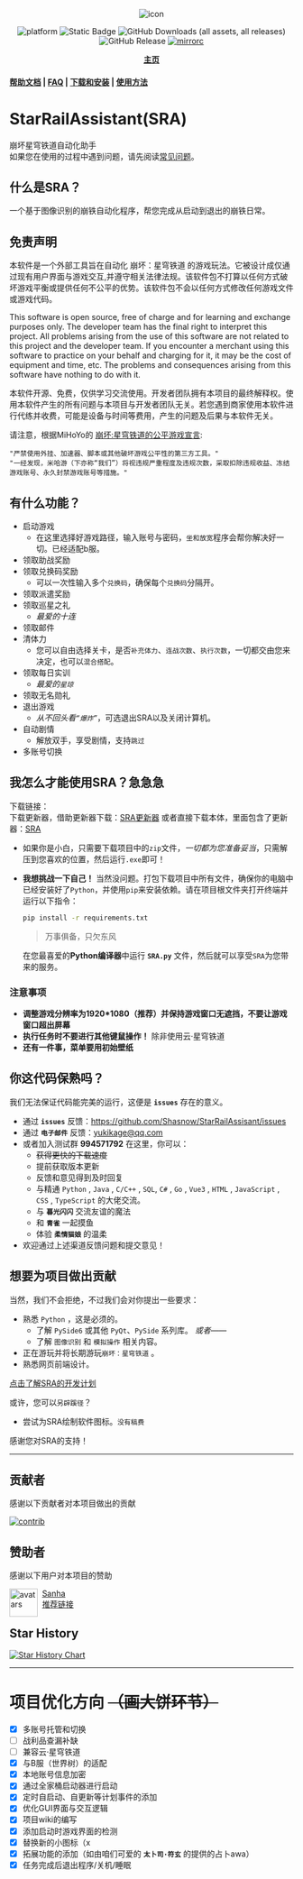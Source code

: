 <p align="center"><img src="/resources/SRAico.png" alt="icon"></p>
<p align="center">
    <img src="https://img.shields.io/badge/platform-Windows-blue" alt="platform">
    <img alt="Static Badge" src="https://img.shields.io/badge/python-3.11.5%2B-skyblue">
    <img alt="GitHub Downloads (all assets, all releases)" src="https://img.shields.io/github/downloads/Shasnow/StarRailAssistant/total">
    <img alt="GitHub Release" src="https://img.shields.io/github/v/release/Shasnow/StarRailAssistant">
    <a href="https://mirrorchyan.com/zh/projects?rid=StarRailAssistant">
        <img alt="mirrorc" src="https://img.shields.io/badge/Mirror%E9%85%B1-%239af3f6?logo=countingworkspro&logoColor=4f46e5">
    </a>
</p>
<p align="center"><a href="https://starrailassistant.top"><b>主页</b></a></p>

#### [帮助文档](https://docs.qq.com/doc/DWUFOUmJDc2xLRk1B) | [FAQ](https://starrailassistant.top/faq.html) | [下载和安装](https://starrailassistant.top/download.html) | [使用方法](https://starrailassistant.top/getstarted/getstarted.html)
# StarRailAssistant(SRA)

崩坏星穹铁道自动化助手  
如果您在使用的过程中遇到问题，请先阅读[常见问题](https://starrailassistant.top/faq.html)。

## 什么是SRA？

一个基于图像识别的崩铁自动化程序，帮您完成从启动到退出的崩铁日常。

## 免责声明

本软件是一个外部工具旨在自动化 崩坏：星穹铁道 的游戏玩法。它被设计成仅通过现有用户界面与游戏交互,并遵守相关法律法规。该软件包不打算以任何方式破坏游戏平衡或提供任何不公平的优势。该软件包不会以任何方式修改任何游戏文件或游戏代码。

This software is open source, free of charge and for learning and exchange purposes only. The developer team has the final right to interpret this project. All problems arising from the use of this software are not related to this project and the developer team. If you encounter a merchant using this software to practice on your behalf and charging for it, it may be the cost of equipment and time, etc. The problems and consequences arising from this software have nothing to do with it.

本软件开源、免费，仅供学习交流使用。开发者团队拥有本项目的最终解释权。使用本软件产生的所有问题与本项目与开发者团队无关。若您遇到商家使用本软件进行代练并收费，可能是设备与时间等费用，产生的问题及后果与本软件无关。

请注意，根据MiHoYo的 [崩坏:星穹铁道的公平游戏宣言](https://sr.mihoyo.com/news/111246?nav=news&type=notice):

    "严禁使用外挂、加速器、脚本或其他破坏游戏公平性的第三方工具。"
    "一经发现，米哈游（下亦称“我们”）将视违规严重程度及违规次数，采取扣除违规收益、冻结游戏账号、永久封禁游戏账号等措施。"

## 有什么功能？

* 启动游戏
  * 在这里选择好游戏路径，输入账号与密码，`坐和放宽`程序会帮你解决好一切。已经适配b服。
* 领取助战奖励
* 领取兑换码奖励
  * 可以一次性输入多个`兑换码`，确保每个`兑换码`分隔开。
* 领取派遣奖励
* 领取巡星之礼
  * *最爱的十连*
* 领取邮件
* 清体力
  * 您可以自由选择关卡，是否`补充体力`、`连战次数`、`执行次数`，一切都交由您来决定，也可以`混合搭配`。
* 领取每日实训
  * *最爱的`星琼`*
* 领取无名勋礼
* 退出游戏
  * *从不回头看`“爆炸”`*，可选退出SRA以及关闭计算机。
* 自动剧情
  * 解放双手，享受剧情，支持`跳过`
* 多账号切换

## 我怎么才能使用SRA？急急急

下载链接：  
下载更新器，借助更新器下载：[SRA更新器](https://github.com/Shasnow/SRAUpdater/releases/download/SRAUpdater/SRAUpdater.zip)
或者直接下载本体，里面包含了更新器：[SRA](https://github.com/Shasnow/StarRailAssistant/releases/latest)

* 如果你是小白，只需要下载项目中的`zip`文件，*一切都为您准备妥当*，只需解压到您喜欢的位置，然后运行`.exe`即可！
* **我想挑战一下自己！** 当然没问题。打包下载项目中所有文件，确保你的电脑中已经安装好了`Python`，并使用`pip`来安装依赖。请在项目根文件夹打开终端并运行以下指令：
  ```bash
  pip install -r requirements.txt
  ```

  > 万事俱备，只欠东风
  
  在您最喜爱的**Python编译器**中运行 **`SRA.py`** 文件，然后就可以享受`SRA`为您带来的服务。

### 注意事项

* **调整游戏分辨率为1920*1080（推荐）并保持游戏窗口无遮挡，不要让游戏窗口超出屏幕**
* **执行任务时不要进行其他键鼠操作！** 除非使用云·星穹铁道
* **还有一件事，菜单要用初始壁纸**

## 你这代码保熟吗？

我们无法保证代码能完美的运行，这便是 **`issues`** 存在的意义。

* 通过 **`issues`** 反馈：<https://github.com/Shasnow/StarRailAssisant/issues>
* 通过 **`电子邮件`** 反馈：<yukikage@qq.com>
* 或者加入测试群 **994571792** 在这里，你可以：
  * ~~获得更快的下载速度~~
  * 提前获取版本更新
  * 反馈和意见得到及时回复
  * 与精通 `Python` , `Java` , `C/C++` , `SQL`, `C#` , `Go` , `Vue3` , `HTML` , `JavaScript` , `CSS` , `TypeScript` 的大佬交流。
  * 与 **`暮光闪闪`** 交流友谊的魔法
  * 和 **`青雀`** 一起摸鱼
  * 体验 **`柔情猫娘`** 的温柔
* 欢迎通过上述渠道反馈问题和提交意见！

## 想要为项目做出贡献

当然，我们不会拒绝，不过我们会对你提出一些要求：

* 熟悉 `Python` ，这是必须的。
  * 了解 `PySide6` 或其他 `PyQt`、`PySide` 系列库。 *或者——*
  * 了解 `图像识别` 和 `模拟操作` 相关内容。
* 正在游玩并将长期游玩`崩坏：星穹铁道` 。
* 熟悉网页前端设计。

[点击了解SRA的开发计划](https://docs.qq.com/aio/DWUN3Qm54a2pkZ09x?nlc=1&p=FcrsSwXMOYoR5yq7bxjeLD)

或许，您可以`另辟蹊径`？

* 尝试为SRA绘制软件图标。`没有稿费`

感谢您对SRA的支持！

----------------------------------------------------------------------------------------------

## 贡献者

感谢以下贡献者对本项目做出的贡献

<a href="https://github.com/Shasnow/StarRailAssistant/graphs/contributors">

  <img src="https://contrib.rocks/image?repo=Shasnow/StarRailAssistant"  alt="contrib"/>

</a>

## 赞助者
感谢以下用户对本项目的赞助
<div>
<div style="float:left">
<img src="https://avatars.githubusercontent.com/u/79625207?v=4" height="50" width="50" alt="avatars">
&nbsp;
</div>

<div>
<a href="https://github.com/sanhaQAQ">Sanha</a><br>
<a href="https://www.miyoushe.com/sr/article/62787970">推荐链接</a>
</div>
</div>

## Star History

[![Star History Chart](https://api.star-history.com/svg?repos=Shasnow/StarRailAssistant&type=Date)](https://star-history.com/#Shasnow/StarRailAssistant&Date)

----------------------------------------------------------------------------------------------

# 项目优化方向 ~~（画大饼环节）~~

* [x] 多账号托管和切换
* [ ] 战利品查漏补缺
* [ ] 兼容云·星穹铁道
* [x] 与B服（世界树）的适配
* [x] 本地账号信息加密
* [x] 通过全家桶启动器进行启动
* [x] 定时自启动、自更新等计划事件的添加
* [x] 优化GUI界面与交互逻辑
* [x] 项目wiki的编写
* [x] 添加启动时游戏界面的检测
* [x] 替换新的小图标（x
* [x] 拓展功能的添加（如由咱们可爱的 **`太卜司·符玄`** 的提供的占卜awa）
* [x] 任务完成后退出程序/关机/睡眠
